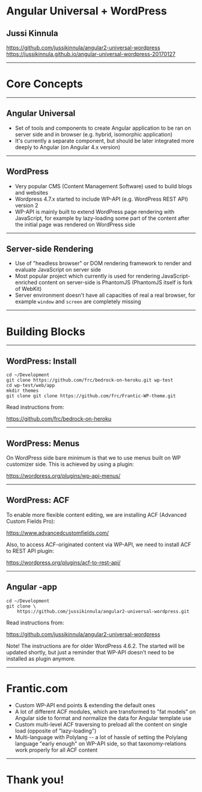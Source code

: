 # Angular Universal + WordPress

## Jussi Kinnula

https://github.com/jussikinnula/angular2-universal-wordpress
https://jussikinnula.github.io/angular-universal-wordpress-20170127

---

# Core Concepts

___

## Angular Universal

- Set of tools and components to create Angular application to be ran on server side and in browser (e.g. hybrid, isomorphic application)
- It's currently a separate component, but should be later integrated more deeply to Angular (on Angular 4.x version)

___

## WordPress

- Very popular CMS (Content Management Software) used to build blogs and websites
- Wordpress 4.7.x started to include WP-API (e.g. WordPress REST API) version 2
- WP-API is mainly built to extend WordPress page rendering with JavaScript, for example by lazy-loading some part of the content after the initial page was rendered on WordPress side

___

## Server-side Rendering

- Use of "headless browser" or DOM rendering framework to render and evaluate JavaScript on server side
- Most popular project which currently is used for rendering JavaScript-enriched content on server-side is PhantomJS (PhantomJS itself is fork of WebKit)
- Server environment doesn't have all capacities of real a real browser, for example `window` and `screen` are completely missing

---

# Building Blocks

___

## WordPress: Install

```
cd ~/Development
git clone https://github.com/frc/bedrock-on-heroku.git wp-test
cd wp-test/web/app
mkdir themes
git clone git clone https://github.com/frc/Frantic-WP-theme.git
```

Read instructions from:

https://github.com/frc/bedrock-on-heroku

___

## WordPress: Menus

On WordPress side bare minimum is that we to use menus built on WP customizer side. This is achieved by using a plugin:

https://wordpress.org/plugins/wp-api-menus/

___

## WordPress: ACF

To enable more flexible content editing, we are installing ACF (Advanced Custom Fields Pro):

https://www.advancedcustomfields.com/

Also, to access ACF-originated content via WP-API, we need to install ACF to REST API plugin:

https://wordpress.org/plugins/acf-to-rest-api/

___

## Angular -app

```
cd ~/Development
git clone \
    https://github.com/jussikinnula/angular2-universal-wordpress.git
```

Read instructions from:

https://github.com/jussikinnula/angular2-universal-wordpress

Note! The instructions are for older WordPress 4.6.2. The started will be updated shortly, but just a reminder that WP-API doesn't need to be installed as plugin anymore.

---

# Frantic.com

- Custom WP-API end points & extending the default ones
- A lot of different ACF modules, which are transformed to "fat models" on Angular side to format and normalize the data for Angular template use
- Custom multi-level ACF traversing to preload all the content on single load (opposite of "lazy-loading")
- Multi-language with Polylang -- a lot of hassle of setting the Polylang language "early enough" on WP-API side, so that taxonomy-relations work properly for all ACF content

---

# Thank you!